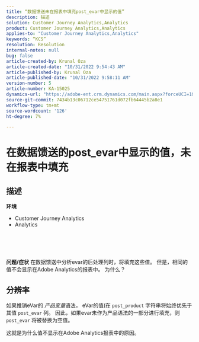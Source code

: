 ```yaml
---
title: “数据馈送未在报表中填充post_evar中显示的值”
description: 描述
solution: Customer Journey Analytics,Analytics
product: Customer Journey Analytics,Analytics
applies-to: "Customer Journey Analytics,Analytics"
keywords: “KCS”
resolution: Resolution
internal-notes: null
bug: false
article-created-by: Krunal Oza
article-created-date: "10/31/2022 9:54:43 AM"
article-published-by: Krunal Oza
article-published-date: "10/31/2022 9:58:11 AM"
version-number: 5
article-number: KA-15025
dynamics-url: "https://adobe-ent.crm.dynamics.com/main.aspx?forceUCI=1&pagetype=entityrecord&etn=knowledgearticle&id=ee127e05-0259-ed11-9561-6045bd0067ea"
source-git-commit: 7434b13c06712ce54751761d072fb64445b2a8e1
workflow-type: tm+mt
source-wordcount: '126'
ht-degree: 7%

---
```


# 在数据馈送的post_evar中显示的值，未在报表中填充

## 描述

<b>环境</b>
- Customer Journey Analytics
- Analytics

<br><br> <br><br><b>问题/症状</b>
在数据馈送中分析evar的后处理列时，将填充这些值。 但是，相同的值不会显示在Adobe Analytics的报表中。 为什么？






## 分辨率


如果推销eVar的 *产品变量*&#x200B;语法， eVar的值(在 `post_product` 字符串将始终优先于其值 `post_evar` 列。 因此，如果evar未作为产品语法的一部分进行填充，则 `post_evar` 将被替换为空值。

这就是为什么值不显示在Adobe Analytics报表中的原因。
